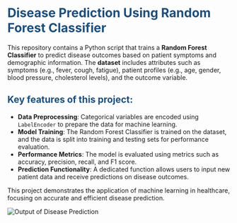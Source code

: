 <h1 style="color:#1F4E79;">Disease Prediction Using Random Forest Classifier</h1>

This repository contains a Python script that trains a **Random Forest Classifier** to predict disease outcomes based on patient symptoms and demographic information. The **dataset** includes attributes such as symptoms (e.g., fever, cough, fatigue), patient profiles (e.g., age, gender, blood pressure, cholesterol levels), and the outcome variable.

<h2 style="color:#1F4E79;">Key features of this project:</h2>

- **Data Preprocessing**: Categorical variables are encoded using `LabelEncoder` to prepare the data for machine learning.
- **Model Training**: The Random Forest Classifier is trained on the dataset, and the data is split into training and testing sets for performance evaluation.
- **Performance Metrics**: The model is evaluated using metrics such as accuracy, precision, recall, and F1 score.
- **Prediction Functionality**: A dedicated function allows users to input new patient data and receive predictions on disease outcomes.

This project demonstrates the application of machine learning in healthcare, focusing on accurate and efficient disease prediction.

![Output of Disease Prediction](https://github.com/user-attachments/assets/21b528e3-b238-4a6b-bd81-ca5099ac8b52)
